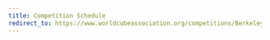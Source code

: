 ```yaml
---
title: Competition Schedule
redirect_to: https://www.worldcubeassociation.org/competitions/BerkeleySpring2024#competition-schedule
---
```

